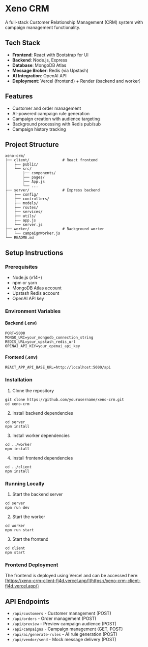 # Xeno CRM

A full-stack Customer Relationship Management (CRM) system with campaign management functionality.

## Tech Stack

- **Frontend**: React with Bootstrap for UI
- **Backend**: Node.js, Express
- **Database**: MongoDB Atlas
- **Message Broker**: Redis (via Upstash)
- **AI Integration**: OpenAI API
- **Deployment**: Vercel (frontend) + Render (backend and worker)

## Features

- Customer and order management
- AI-powered campaign rule generation
- Campaign creation with audience targeting
- Background processing with Redis pub/sub
- Campaign history tracking

## Project Structure

```
xeno-crm/
├── client/               # React frontend
│   ├── public/
│   └── src/
│       ├── components/
│       ├── pages/
│       ├── App.js
│       └── ...
├── server/               # Express backend
│   ├── config/
│   ├── controllers/
│   ├── models/
│   ├── routes/
│   ├── services/
│   ├── utils/
│   ├── app.js
│   └── server.js
├── worker/               # Background worker
│   └── campaignWorker.js
└── README.md
```

## Setup Instructions

### Prerequisites

- Node.js (v14+)
- npm or yarn
- MongoDB Atlas account
- Upstash Redis account
- OpenAI API key

### Environment Variables

#### Backend (.env)
```
PORT=5000
MONGO_URI=your_mongodb_connection_string
REDIS_URL=your_upstash_redis_url
OPENAI_API_KEY=your_openai_api_key
```

#### Frontend (.env)
```
REACT_APP_API_BASE_URL=http://localhost:5000/api
```

### Installation

1. Clone the repository
```
git clone https://github.com/yourusername/xeno-crm.git
cd xeno-crm
```

2. Install backend dependencies
```
cd server
npm install
```

3. Install worker dependencies
```
cd ../worker
npm install
```

4. Install frontend dependencies
```
cd ../client
npm install
```

### Running Locally

1. Start the backend server
```
cd server
npm run dev
```

2. Start the worker
```
cd worker
npm run start
```

3. Start the frontend
```
cd client
npm start
```

### Frontend Deployment

The frontend is deployed using Vercel and can be accessed here: [https://xeno-crm-client-fj4d.vercel.app/](https://xeno-crm-client-fj4d.vercel.app/)


## API Endpoints

- `/api/customers` - Customer management (POST)
- `/api/orders` - Order management (POST)
- `/api/preview` - Preview campaign audience (POST)
- `/api/campaigns` - Campaign management (GET, POST)
- `/api/ai/generate-rules` - AI rule generation (POST)
- `/api/vendor/send` - Mock message delivery (POST) 
